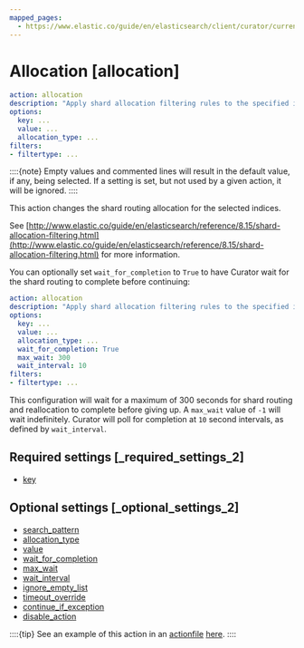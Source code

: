 ```yaml
---
mapped_pages:
  - https://www.elastic.co/guide/en/elasticsearch/client/curator/current/allocation.html
---
```


# Allocation [allocation]

```yaml
action: allocation
description: "Apply shard allocation filtering rules to the specified indices"
options:
  key: ...
  value: ...
  allocation_type: ...
filters:
- filtertype: ...
```

::::{note}
Empty values and commented lines will result in the default value, if any, being selected.  If a setting is set, but not used by a given action, it will be ignored.
::::


This action changes the shard routing allocation for the selected indices.

See [http://www.elastic.co/guide/en/elasticsearch/reference/8.15/shard-allocation-filtering.html](http://www.elastic.co/guide/en/elasticsearch/reference/8.15/shard-allocation-filtering.html) for more information.

You can optionally set `wait_for_completion` to `True` to have Curator wait for the shard routing to complete before continuing:

```yaml
action: allocation
description: "Apply shard allocation filtering rules to the specified indices"
options:
  key: ...
  value: ...
  allocation_type: ...
  wait_for_completion: True
  max_wait: 300
  wait_interval: 10
filters:
- filtertype: ...
```

This configuration will wait for a maximum of 300 seconds for shard routing and reallocation to complete before giving up.  A `max_wait` value of `-1` will wait indefinitely.  Curator will poll for completion at `10` second intervals, as defined by `wait_interval`.

## Required settings [_required_settings_2]

* [key](/reference/option_key.md)


## Optional settings [_optional_settings_2]

* [search_pattern](/reference/option_search_pattern.md)
* [allocation_type](/reference/option_allocation_type.md)
* [value](/reference/option_value.md)
* [wait_for_completion](/reference/option_wfc.md)
* [max_wait](/reference/option_max_wait.md)
* [wait_interval](/reference/option_wait_interval.md)
* [ignore_empty_list](/reference/option_ignore_empty.md)
* [timeout_override](/reference/option_timeout_override.md)
* [continue_if_exception](/reference/option_continue.md)
* [disable_action](/reference/option_disable.md)

::::{tip}
See an example of this action in an [actionfile](/reference/actionfile.md) [here](/reference/ex_allocation.md).
::::



